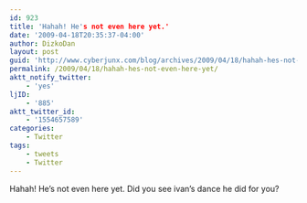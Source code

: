 ```yaml
---
id: 923
title: 'Hahah! He's not even here yet.'
date: '2009-04-18T20:35:37-04:00'
author: DizkoDan
layout: post
guid: 'http://www.cyberjunx.com/blog/archives/2009/04/18/hahah-hes-not-even-here-yet/'
permalink: /2009/04/18/hahah-hes-not-even-here-yet/
aktt_notify_twitter:
    - 'yes'
ljID:
    - '885'
aktt_twitter_id:
    - '1554657589'
categories:
    - Twitter
tags:
    - tweets
    - Twitter
---
```


Hahah! He’s not even here yet. Did you see ivan’s dance he did for you?